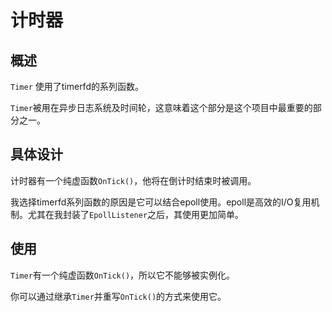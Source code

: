 # 计时器

## 概述

`Timer` 使用了timerfd的系列函数。

`Timer`被用在异步日志系统及时间轮，这意味着这个部分是这个项目中最重要的部分之一。

## 具体设计

计时器有一个纯虚函数`OnTick()`，他将在倒计时结束时被调用。

我选择timerfd系列函数的原因是它可以结合epoll使用。epoll是高效的I/O复用机制。尤其在我封装了`EpollListener`之后，其使用更加简单。

## 使用

`Timer`有一个纯虚函数`OnTick()`，所以它不能够被实例化。

你可以通过继承`Timer`并重写`OnTick()`的方式来使用它。
